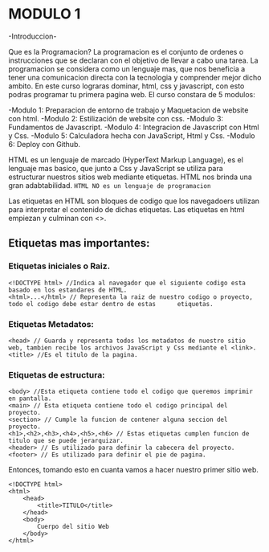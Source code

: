 # MODULO 1

-Introduccion-

Que es la Programacion? La programacion es el conjunto de ordenes o instrucciones que se declaran con el objetivo de llevar a cabo una tarea. La programacion se considera como un lenguaje mas, que nos beneficia a tener una comunicacion directa con la tecnologia y comprender mejor dicho ambito.
En este curso lograras dominar, html, css y javascript, con esto podras programar tu primera pagina web.
El curso constara de 5 modulos:

-Modulo 1: Preparacion de entorno de trabajo y Maquetacion de website con html.
-Modulo 2: Estilización de website con css.
-Modulo 3: Fundamentos de Javascript.
-Modulo 4: Integracion de Javascript con Html y Css.
-Modulo 5: Calculadora hecha con JavaScript, Html y Css.
-Modulo 6: Deploy con Github.

HTML es un lenguaje de marcado (HyperText Markup Language), es el lenguaje mas basico, que junto a Css y JavaScript se utiliza para estructurar nuestros sitios web mediante etiquetas. HTML nos brinda una gran adabtabilidad.
`HTML NO es un lenguaje de programacion`

Las etiquetas en HTML son bloques de codigo que los navegadoers utilizan para interpretar el contenido de dichas etiquetas. Las etiquetas en html empiezan y culminan con <>.

## Etiquetas mas importantes:

### Etiquetas iniciales o Raiz.

```
<!DOCTYPE html> //Indica al navegador que el siguiente codigo esta basado en los estandares de HTML.
<html>...</html> // Representa la raiz de nuestro codigo o proyecto, todo el codigo debe estar dentro de estas      etiquetas.
```

### Etiquetas Metadatos:

```
<head> // Guarda y representa todos los metadatos de nuestro sitio web, tambien recibe los archivos JavaScript y Css mediante el <link>.
<title> //Es el titulo de la pagina.
```

### Etiquetas de estructura:

```
<body> //Esta etiqueta contiene todo el codigo que queremos imprimir en pantalla.
<main> // Esta etiqueta contiene todo el codigo principal del proyecto.
<section> // Cumple la funcion de contener alguna seccion del proyecto.
<h1>,<h2>,<h3>,<h4>,<h5>,<h6> // Estas etiquetas cumplen funcion de titulo que se puede jerarquizar.
<header> // Es utilizado para definir la cabecera del proyecto.
<footer> // Es utilizado para definir el pie de pagina.

```

Entonces, tomando esto en cuanta vamos a hacer nuestro primer sitio web.

```
<!DOCTYPE html>
<html>
    <head>
        <title>TITULO</title>
    </head>
    <body>
        Cuerpo del sitio Web
    </body>
</html>
```
